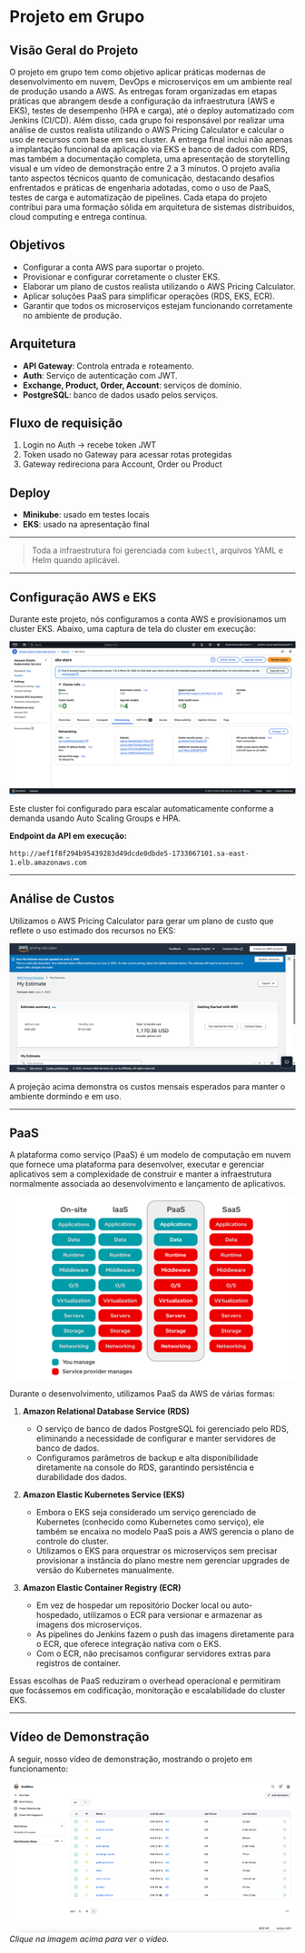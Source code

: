 # Projeto em Grupo

## Visão Geral do Projeto

O projeto em grupo tem como objetivo aplicar práticas modernas de desenvolvimento em nuvem, DevOps e microserviços em um ambiente real de produção usando a AWS. As entregas foram organizadas em etapas práticas que abrangem desde a configuração da infraestrutura (AWS e EKS), testes de desempenho (HPA e carga), até o deploy automatizado com Jenkins (CI/CD). Além disso, cada grupo foi responsável por realizar uma análise de custos realista utilizando o AWS Pricing Calculator e calcular o uso de recursos com base em seu cluster. A entrega final inclui não apenas a implantação funcional da aplicação via EKS e banco de dados com RDS, mas também a documentação completa, uma apresentação de storytelling visual e um vídeo de demonstração entre 2 a 3 minutos. O projeto avalia tanto aspectos técnicos quanto de comunicação, destacando desafios enfrentados e práticas de engenharia adotadas, como o uso de PaaS, testes de carga e automatização de pipelines. Cada etapa do projeto contribui para uma formação sólida em arquitetura de sistemas distribuídos, cloud computing e entrega contínua.

## Objetivos

- Configurar a conta AWS para suportar o projeto.
- Provisionar e configurar corretamente o cluster EKS.
- Elaborar um plano de custos realista utilizando o AWS Pricing Calculator.
- Aplicar soluções PaaS para simplificar operações (RDS, EKS, ECR).
- Garantir que todos os microserviços estejam funcionando corretamente no ambiente de produção.

## Arquitetura

- **API Gateway**: Controla entrada e roteamento.
- **Auth**: Serviço de autenticação com JWT.
- **Exchange, Product, Order, Account**: serviços de domínio.
- **PostgreSQL**: banco de dados usado pelos serviços.

## Fluxo de requisição

1. Login no Auth → recebe token JWT  
2. Token usado no Gateway para acessar rotas protegidas  
3. Gateway redireciona para Account, Order ou Product  

## Deploy

- **Minikube**: usado em testes locais  
- **EKS**: usado na apresentação final  

---

> Toda a infraestrutura foi gerenciada com `kubectl`, arquivos YAML e Helm quando aplicável.

---

## Configuração AWS e EKS

Durante este projeto, nós configuramos a conta AWS e provisionamos um cluster EKS. Abaixo, uma captura de tela do cluster em execução:

![Cluster AWS EKS em execução](img/aws-eks-cluster.png)

Este cluster foi configurado para escalar automaticamente conforme a demanda usando Auto Scaling Groups e HPA.

**Endpoint da API em execução:**  
```
http://aef1f8f294b95439283d49dcde0dbde5-1733067101.sa-east-1.elb.amazonaws.com
```

---

## Análise de Custos

Utilizamos o AWS Pricing Calculator para gerar um plano de custo que reflete o uso estimado dos recursos no EKS:

![Plano de Custo AWS](img/price-calculator.png)

A projeção acima demonstra os custos mensais esperados para manter o ambiente dormindo e em uso.

---

## PaaS

A plataforma como serviço (PaaS) é um modelo de computação em nuvem que fornece uma plataforma para desenvolver, executar e gerenciar aplicativos sem a complexidade de construir e manter a infraestrutura normalmente associada ao desenvolvimento e lançamento de aplicativos.

![Modelo IaaS, PaaS e SaaS](img/iaas-paas-saas-diagram.png)

Durante o desenvolvimento, utilizamos PaaS da AWS de várias formas:

1. **Amazon Relational Database Service (RDS)**
   - O serviço de banco de dados PostgreSQL foi gerenciado pelo RDS, eliminando a necessidade de configurar e manter servidores de banco de dados.
   - Configuramos parâmetros de backup e alta disponibilidade diretamente na console do RDS, garantindo persistência e durabilidade dos dados.

2. **Amazon Elastic Kubernetes Service (EKS)**
   - Embora o EKS seja considerado um serviço gerenciado de Kubernetes (conhecido como Kubernetes como serviço), ele também se encaixa no modelo PaaS pois a AWS gerencia o plano de controle do cluster.
   - Utilizamos o EKS para orquestrar os microserviços sem precisar provisionar a instância do plano mestre nem gerenciar upgrades de versão do Kubernetes manualmente.

3. **Amazon Elastic Container Registry (ECR)**
   - Em vez de hospedar um repositório Docker local ou auto-hospedado, utilizamos o ECR para versionar e armazenar as imagens dos microserviços.
   - As pipelines do Jenkins fazem o push das imagens diretamente para o ECR, que oferece integração nativa com o EKS.
   - Com o ECR, não precisamos configurar servidores extras para registros de container.

Essas escolhas de PaaS reduziram o overhead operacional e permitiram que focássemos em codificação, monitoração e escalabilidade do cluster EKS.

---

## Vídeo de Demonstração

A seguir, nosso vídeo de demonstração, mostrando o projeto em funcionamento:

[![Vídeo de Demonstração](img/video-thumbnail.png)](https://youtu.be/_1hZAeUr1-8)  
*Clique na imagem acima para ver o vídeo.*